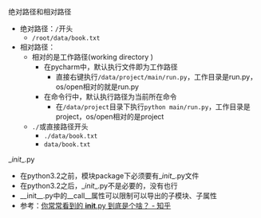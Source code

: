 绝对路径和相对路径

- 绝对路径：`/`开头
  - `/root/data/book.txt`
- 相对路径：
  - 相对的是工作路径(working directory )
    - 在pycharm中，默认执行文件即为工作路径
      - 直接右键执行`/data/project/main/run.py`，工作目录是run.py，os/open相对的就是run.py
    - 在命令行中，默认执行路径为当前所在命令
      - 在`/data/project`目录下执行`python main/run.py`，工作目录是project，os/open相对的是project
  - `./`或直接路径开头
    - `./data/book.txt`
    - `data/book.txt`



\__init__.py

- 在python3.2之前，模块package下必须要有\__init__.py文件
- 在python3.2之后，\__init__.py不是必要的，没有也行
- \_\_init\_\_.py中的\__call__属性可以限制可以导出的子模块、子属性
- 参考：[你常常看到的 __init__.py 到底是个啥？ - 知乎](https://zhuanlan.zhihu.com/p/130927618)





